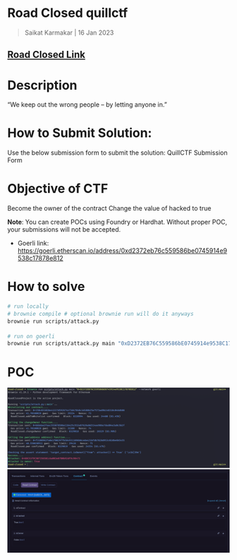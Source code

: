 # Road Closed quillctf

> Saikat Karmakar | 16 Jan 2023

## [Road Closed Link](https://quillctf.super.site/challenges/quillctf-challenges/road-closed)

# Description

“We keep out the wrong people – by letting anyone in.”

# How to Submit Solution:

Use the below submission form to submit the solution:
QuillCTF Submission Form

# Objective of CTF

Become the owner of the contract
Change the value of hacked to true

**Note**: You can create POCs using Foundry or Hardhat. Without proper POC, your submissions will not be accepted.

- Goerli link: https://goerli.etherscan.io/address/0xd2372eb76c559586be0745914e9538c17878e812

# How to solve

```bash
# run locally
# brownie compile # optional brownie run will do it anyways
brownie run scripts/attack.py

# run on goerli
brownie run scripts/attack.py main "0xD2372EB76C559586bE0745914e9538C17878E812" --network goerli
```

# POC

![](poc.png)
![](ethscanPOC.png)
